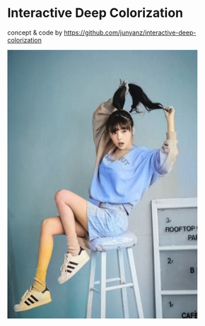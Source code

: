 # Interactive Deep Colorization

concept & code by https://github.com/junyanz/interactive-deep-colorization

![결과화면](./test.png)